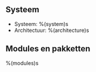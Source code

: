 ## Systeem

- Systeem: %(system)s
- Architectuur: %(architecture)s

## Modules en pakketten

%(modules)s